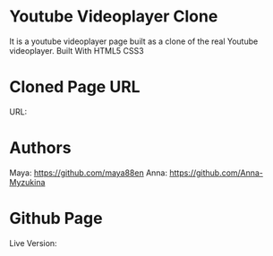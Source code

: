 # Youtube Videoplayer Clone
It is a youtube videoplayer page built as a clone of the real Youtube videoplayer.
Built With
HTML5
CSS3
# Cloned Page URL
URL: 
# Authors
Maya: https://github.com/maya88en
Anna: https://github.com/Anna-Myzukina
# Github Page
Live Version:

